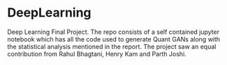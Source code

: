 # DeepLearning
Deep Learning Final Project. The repo consists of a self contained jupyter notebook which has all the code used to generate Quant GANs along with the statistical analysis mentioned in the report. The project saw an equal contribution from Rahul Bhagtani, Henry Kam and Parth Joshi.
